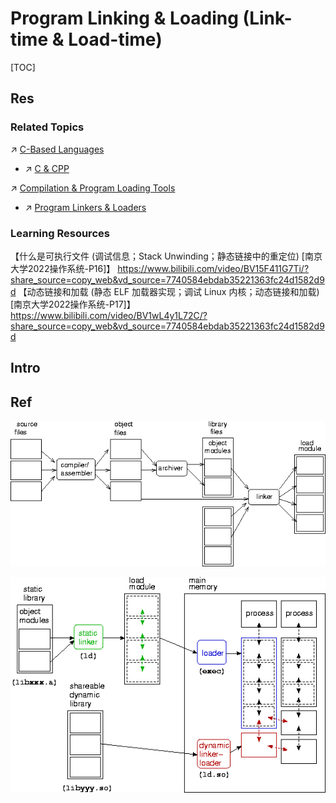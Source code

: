 # Program Linking & Loading (Link-time & Load-time)

[TOC]



## Res
### Related Topics
↗ [C-Based Languages](../../👩‍💻%20Computer%20Languages%20&%20Programming%20Methodology/Compiled%20Languages/👔%20C-Based%20Languages/C-Based%20Languages.md)
- ↗ [C & CPP](../../👩‍💻%20Computer%20Languages%20&%20Programming%20Methodology/Compiled%20Languages/👔%20C-Based%20Languages/🥏%20C%20&%20CPP/C%20&%20CPP.md)

↗ [Compilation & Program Loading Tools](../../👩‍💻%20Computer%20Languages%20&%20Programming%20Methodology/🛠️%20Programming%20Tools%20Chain/Compilation%20&%20Program%20Loading%20Tools/Compilation%20&%20Program%20Loading%20Tools.md)
- ↗ [Program Linkers & Loaders](../../👩‍💻%20Computer%20Languages%20&%20Programming%20Methodology/🛠️%20Programming%20Tools%20Chain/Compilation%20&%20Program%20Loading%20Tools/Program%20Linkers%20&%20Loaders.md)


### Learning Resources
【什么是可执行文件 (调试信息；Stack Unwinding；静态链接中的重定位) [南京大学2022操作系统-P16]】 https://www.bilibili.com/video/BV15F411G7Ti/?share_source=copy_web&vd_source=7740584ebdab35221363fc24d1582d9d
【动态链接和加载 (静态 ELF 加载器实现；调试 Linux 内核；动态链接和加载) [南京大学2022操作系统-P17]】 https://www.bilibili.com/video/BV1wL4y1L72C/?share_source=copy_web&vd_source=7740584ebdab35221363fc24d1582d9d



## Intro


## Ref
[Context: Programming Language Implementation | Florida State University, COP4610: Operating Systems & Concurrent Programming]: https://www.cs.fsu.edu/~baker/opsys/notes/linking.html

![](../../../../Assets/Pics/Pasted%20image%2020250304121327.png)

![](../../../../Assets/Pics/Pasted%20image%2020250304121246.png)
